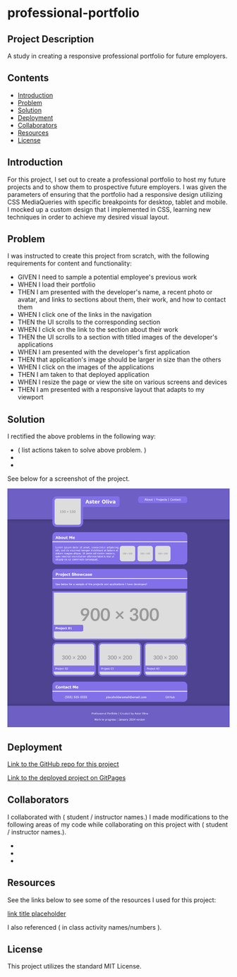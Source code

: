 # professional-portfolio

## Project Description

A study in creating a responsive professional portfolio for future employers.

## Contents

- [Introduction](#introduction)
- [Problem](#problem)
- [Solution](#solution)
- [Deployment](#deployment)
- [Collaborators](#collaborators)
- [Resources](#resources)
- [License](#License)

## Introduction

For this project, I set out to create a professional portfolio to host my future projects and to show them to prospective future employers. I was given the parameters of ensuring that the portfolio had a responsive design utilizing CSS MediaQueries with specific breakpoints for desktop, tablet and mobile. I mocked up a custom design that I implemented in CSS, learning new techniques in order to achieve my desired visual layout.

## Problem

I was instructed to create this project from scratch, with the following requirements for content and functionality:

- GIVEN I need to sample a potential employee's previous work
- WHEN I load their portfolio
- THEN I am presented with the developer's name, a recent photo or avatar, and links to sections about them, their work, and how to contact them
- WHEN I click one of the links in the navigation
- THEN the UI scrolls to the corresponding section
- WHEN I click on the link to the section about their work
- THEN the UI scrolls to a section with titled images of the developer's applications
- WHEN I am presented with the developer's first application
- THEN that application's image should be larger in size than the others
- WHEN I click on the images of the applications
- THEN I am taken to that deployed application
- WHEN I resize the page or view the site on various screens and devices
- THEN I am presented with a responsive layout that adapts to my viewport

## Solution

I rectified the above problems in the following way:

- ( list actions taken to solve above problem. )
-
-

See below for a screenshot of the project.

![Screenshot of deployed project](assets/images/project-screenshotWIP.png)

## Deployment

[Link to the GitHub repo for this project](https://github.com/Aoliva96/professional-portfolio)

[Link to the deployed project on GitPages](https://aoliva96.github.io/professional-portfolio)

## Collaborators

I collaborated with ( student / instructor names.)
I made modifications to the following areas of my code while collaborating on this project with ( student / instructor names.).

-
-
-

## Resources

See the links below to see some of the resources I used for this project:

[link title placeholder](#)

I also referenced ( in class activity names/numbers ).

## License

This project utilizes the standard MIT License.
